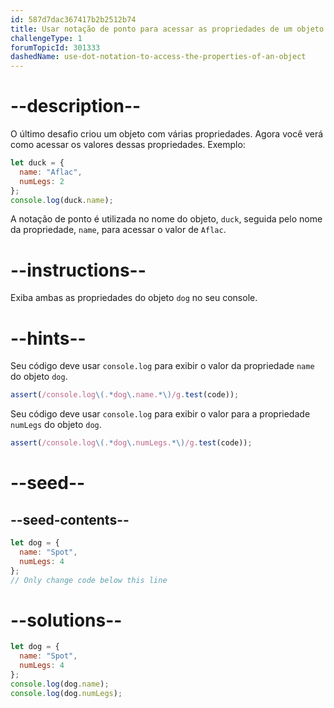 ```yaml
---
id: 587d7dac367417b2b2512b74
title: Usar notação de ponto para acessar as propriedades de um objeto
challengeType: 1
forumTopicId: 301333
dashedName: use-dot-notation-to-access-the-properties-of-an-object
---
```


# --description--

O último desafio criou um objeto com várias propriedades. Agora você verá como acessar os valores dessas propriedades. Exemplo:

```js
let duck = {
  name: "Aflac",
  numLegs: 2
};
console.log(duck.name);
```

A notação de ponto é utilizada no nome do objeto, `duck`, seguida pelo nome da propriedade, `name`, para acessar o valor de `Aflac`.

# --instructions--

Exiba ambas as propriedades do objeto `dog` no seu console.

# --hints--

Seu código deve usar `console.log` para exibir o valor da propriedade `name` do objeto `dog`.

```js
assert(/console.log\(.*dog\.name.*\)/g.test(code));
```

Seu código deve usar `console.log` para exibir o valor para a propriedade `numLegs` do objeto `dog`.

```js
assert(/console.log\(.*dog\.numLegs.*\)/g.test(code));
```

# --seed--

## --seed-contents--

```js
let dog = {
  name: "Spot",
  numLegs: 4
};
// Only change code below this line
```

# --solutions--

```js
let dog = {
  name: "Spot",
  numLegs: 4
};
console.log(dog.name);
console.log(dog.numLegs);
```
